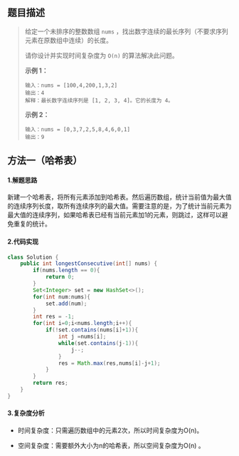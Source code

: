 ## 题目描述 
>  给定一个未排序的整数数组 `nums` ，找出数字连续的最长序列（不要求序列元素在原数组中连续）的长度。
>
>  请你设计并实现时间复杂度为 `O(n)` 的算法解决此问题。
>
>   
>
>  **示例 1：**
>
>  ```
>  输入：nums = [100,4,200,1,3,2]
>  输出：4
>  解释：最长数字连续序列是 [1, 2, 3, 4]。它的长度为 4。
>  ```
>
>  **示例 2：**
>
>  ```
>  输入：nums = [0,3,7,2,5,8,4,6,0,1]
>  输出：9
>  ```


## 方法一（哈希表）
#### 1.解题思路
新建一个哈希表，将所有元素添加到哈希表。然后遍历数组，统计当前值为最大值的连续序列长度，取所有连续序列的最大值。需要注意的是，为了统计当前元素为最大值的连续序列，如果哈希表已经有当前元素加1的元素，则跳过，这样可以避免重复的统计。

#### 2.代码实现
```java
class Solution {
    public int longestConsecutive(int[] nums) {
        if(nums.length == 0){
            return 0;
        }
        Set<Integer> set = new HashSet<>();
        for(int num:nums){
            set.add(num);
        }
        int res = -1;
        for(int i=0;i<nums.length;i++){
            if(!set.contains(nums[i]+1)){
                int j =nums[i];
                while(set.contains(j-1)){
                    j--;
                }
                res = Math.max(res,nums[i]-j+1);
            }
        }
        return res;
    }
}
```
#### 3.复杂度分析

- 时间复杂度：只需遍历数组中的元素2次，所以时间复杂度为O(n)。

- 空间复杂度：需要额外大小为n的哈希表，所以空间复杂度为O(n) 。

